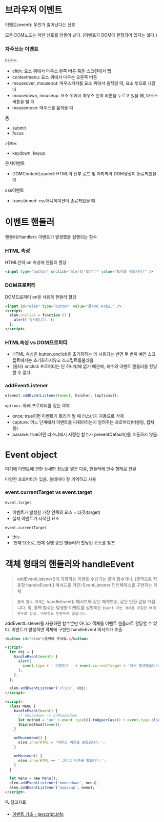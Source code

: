 # 브라우저 이벤트

이벤트(event): 무언가 일어났다는 신호

모든 DOM노드는 이런 신호를 만들어 낸다. (이벤트가 DOM에 한정되어 있지는 않다.)

### 자주쓰는 이벤트

마우스

- click: 요소 위에서 마우스 왼쪽 버튼 혹은 스크린에서 탭
- contextmenu: 요소 위에서 마우슨 오른쪽 버튼
- mouseover, mouseout: 마우스커서를 요소 위에서 움직일 때, 요소 밖으로 나갈 때
- mousedown, mouseup: 요소 위에서 마우스 왼쪽 버튼을 누르고 있을 때, 마우스 버튼을 뗄 때
- mousemove: 마우스를 움직을 때

폼

- submit
- focus

키보드

- keydown, keyup

문서이벤트

- DOMContentLoaded: HTML이 전부 로드 및 처리되어 DOM생성이 완료되었을 때

css이벤트

- transitioned: css애니메이션이 종료되었을 때

# 이벤트 핸들러

핸들러(Handler): 이벤트가 발생했을 실행되는 함수

### HTML 속성

HTML안의 on<event> 속성에 핸들러 할당

```html
<input type="button" onclick="alert('토끼')" value="토끼를 세봅시다!" />
```

### DOM프로퍼티

DOM프로퍼티 on<event>을 사용해 핸들러 할당

```html
<input id="elem" type="button" value="클릭해 주세요." />
<script>
  elem.onclick = function () {
    alert('감사합니다.');
  };
</script>
```

### HTML속성 vs DOM프로퍼티

- HTML 속성은 button.onclick을 초기화하는 데 사용되는 반면 두 번째 예인 스크립트에서는 초기화하지않고 스크립트를불러옴.
- (둘다) onclick 프로퍼티는 단 하나밖에 없기 때문에, 복수의 이벤트 핸들러를 할당할 수 없다.

### addEventListener

```js
element.addEventListener(event, handler, [options]);
```

`options`: 아래 프로퍼티를 갖는 객체

- once: true이면 이벤트가 트리거 될 때 리스너가 자동으로 삭제
- capture: 어느 단계에서 이벤트를 다뤄야하는지 알려주는 프로퍼티(버블링, 캡처링)
- passive: true이면 리스너에서 지정한 함수가 preventDefault()를 호출하지 않음.

# Event object

여기에 이벤트에 관한 상세한 정보를 넣은 다음, 핸들러에 인수 형태로 전달

다양한 프로퍼티가 있음. 쓸데마다 잘 기억하고 사용

### event.currentTarget vs event.target

`event.target`

- 이벤트가 발생한 가장 안쪽의 요소 = 타깃(target)
- 실제 이벤트가 시작된 요소

`event.currentTarget`

- this
- '현재'요소로, 현재 실행 중인 핸들러가 할당된 요소를 참조

# 객체 형태의 핸들러와 handleEvent

> addEventListener()에 지정하는 이벤트 수신기는 콜백 함수거나, (콜백으로 작동할 handleEvent() 메서드를 가진) EventListener 인터페이스를 구현하는 객체

> `콜백 함수 자체`는 handleEvent() 메서드와 같은 매개변수, 같은 반환 값을 가집니다. 즉, 콜백 함수는 발생한 이벤트를 설명하는 `Event 기반 객체를 유일한 매개변수로 받고, 아무것도 반환하지 않습니다.`

addEventListener를 사용하면 함수뿐만 아니라 객체를 이벤트 핸들러로 할당할 수 있다. 이벤트가 발생하면 객체에 구현한 handleEvent 메서드가 호출

```html
<button id="elem">클릭해 주세요.</button>

<script>
  let obj = {
    handleEvent(event) {
      alert(
        event.type + ' 이벤트가 ' + event.currentTarget + '에서 발생했습니다.'
      );
    },
  };

  elem.addEventListener('click', obj);
</script>
```

```html
<script>
  class Menu {
    handleEvent(event) {
      // mousedown -> onMousedown
      let method = 'on' + event.type[0].toUpperCase() + event.type.slice(1);
      this[method](event);
    }

    onMousedown() {
      elem.innerHTML = '마우스 버튼을 눌렀습니다.';
    }

    onMouseup() {
      elem.innerHTML += ' 그리고 버튼을 뗐습니다.';
    }
  }

  let menu = new Menu();
  elem.addEventListener('mousedown', menu);
  elem.addEventListener('mouseup', menu);
</script>
```

🔍 참고자료

- [이벤트 기초 - javscript.info](https://ko.javascript.info/events)
